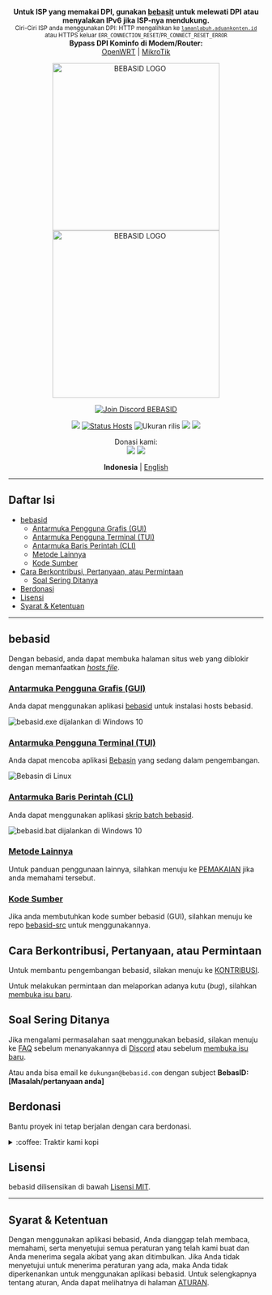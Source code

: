 <p align="center">
    <b>Untuk ISP yang memakai DPI, gunakan <a href="https://github.com/bebasid/bebasit">bebasit</a> untuk melewati DPI atau menyalakan IPv6 jika ISP-nya mendukung.</b>
    <br><sup>Ciri-Ciri ISP anda menggunakan DPI: HTTP mengalihkan ke <code><a href="http://lamanlabuh.aduankonten.id" target="_blank">lamanlabuh.aduankonten.id</a></code> atau HTTPS keluar <code>ERR_CONNECTION_RESET</code>/<code>PR_CONNECT_RESET_ERROR</code></sup><br>
    <b>Bypass DPI Kominfo di Modem/Router:</b><br>
    <a href="https://github.com/bebasid/bebasit/blob/master/docs/openwrt-tutorial.md">OpenWRT</a> |
    <a href="https://github.com/bebasid/bebasit/blob/master/docs/mikrotik-tutorial.md">MikroTik</a>
</p>
<p align="center">
    <img src="https://github.com/bebasid/bebasid/blob/master/dev/resources/logo-black.png#gh-light-mode-only" alt="BEBASID LOGO" width="330">
    <img src="https://github.com/bebasid/bebasid/blob/master/dev/resources/logo.png#gh-dark-mode-only" alt="BEBASID LOGO" width="330">
</p>
<p align="center">
<a href="https://discord.gg/EKrxZyu"><img src="https://discordapp.com/api/guilds/630415907021389825/widget.png?style=banner2" alt="Join Discord BEBASID"></a>
 </p>
<p align="center">
    <a href="#"><img src="https://img.shields.io/static/v1?label=tahun%20diluncurkan:&message=2019&color=yellowgreen&style=plastic%22"></a>
    <a href="https://github.com/bebasid/bebasid/actions?query=workflow%3AValidate"><img src="https://img.shields.io/github/actions/workflow/status/bebasid/bebasid/validate.yml?branch=master&logo=github&logoColor=fff&label=validasi" alt="Status Hosts"></a>
    <img src="https://img.shields.io/github/size/bebasid/bebasid/releases/hosts.svg?label=ukuran" alt="Ukuran rilis">
    <a href="#"><img src="https://hits.seeyoufarm.com/api/count/incr/badge.svg?url=https%3A%2F%2Fgithub.com%2Fbebasid%2Fbebasid_fGHyh&count_bg=%234572CD&title_bg=%23555555&icon_color=%23E7E7E7&title=penonton%3A+%28hari%20ini%2Ftotal%29&edge_flat=false"/></a>
    <a href="https://github.com/bebasid/bebasid/blob/master/LICENSE"><img src="https://img.shields.io/badge/lisensi-MIT-green"></a>
</p>
<p align="center">Donasi kami:</br>
<a href="https://trakteer.id/bebasidbykini"><img src="https://img.shields.io/static/v1?label=Trakteer&message=bebasidbykini&color=C02433"></a>
<a href="https://saweria.co/bebasid"><img src="https://img.shields.io/static/v1?label=Saweria&message=bebasid&color=FAAE2B"></a>
 </p>
<p align="center">
    <b>Indonesia</b> | <a href="README.en.md">English</a>
</p>

---

## Daftar Isi

- [bebasid](#bebasid)
  - [Antarmuka Pengguna Grafis (GUI)](#antarmuka-pengguna-grafis-gui)
  - [Antarmuka Pengguna Terminal (TUI)](#antarmuka-pengguna-terminal-tui)
  - [Antarmuka Baris Perintah (CLI)](#antarmuka-baris-perintah-cli)
  - [Metode Lainnya](#metode-lainnya)
  - [Kode Sumber](#kode-sumber)
- [Cara Berkontribusi, Pertanyaan, atau Permintaan](#cara-berkontribusi-pertanyaan-atau-permintaan)
  - [Soal Sering Ditanya](#soal-sering-ditanya)
- [Berdonasi](#berdonasi)
- [Lisensi](#lisensi)
- [Syarat & Ketentuan](#syarat--ketentuan)

---

## bebasid

Dengan bebasid, anda dapat membuka halaman situs web yang diblokir dengan memanfaatkan [_hosts file_](<https://en.wikipedia.org/wiki/Hosts_(file)>).

### <ins>Antarmuka Pengguna Grafis (GUI)</ins>

Anda dapat menggunakan aplikasi [bebasid](https://github.com/bebasid/bebasid/releases/tag/v1.1) untuk instalasi hosts bebasid.

![bebasid.exe dijalankan di Windows 10](https://i.imgur.com/Bcq0rgm.png)

### <ins>Antarmuka Pengguna Terminal (TUI)</ins>

Anda dapat mencoba aplikasi [Bebasin](https://github.com/mochidaz/bebasin) yang sedang dalam pengembangan.

![Bebasin di Linux](https://i.imgur.com/qwHji4w.png)

### <ins>Antarmuka Baris Perintah (CLI)</ins>

Anda dapat menggunakan aplikasi [skrip batch bebasid](https://github.com/bebasid/bebasid/releases/tag/v1.1).

![bebasid.bat dijalankan di Windows 10](https://i.imgur.com/CrnySId.png)

### <ins>Metode Lainnya</ins>

Untuk panduan penggunaan lainnya, silahkan menuju ke [PEMAKAIAN](https://github.com/bebasid/bebasid/blob/master/dev/readme/USAGE.md) jika anda memahami tersebut.

### <ins>Kode Sumber</ins>

Jika anda membutuhkan kode sumber bebasid (GUI), silahkan menuju ke repo [bebasid-src](https://github.com/bebasid/bebasid-src) untuk menggunakannya.

## Cara Berkontribusi, Pertanyaan, atau Permintaan

Untuk membantu pengembangan bebasid, silakan menuju ke [KONTRIBUSI](https://github.com/bebasid/bebasid/blob/master/CONTRIBUTING.md).

Untuk melakukan permintaan dan melaporkan adanya kutu (_bug_), silahkan [membuka isu baru](https://github.com/bebasid/bebasid/issues/new/choose).

## Soal Sering Ditanya

Jika mengalami permasalahan saat menggunakan bebasid, silakan menuju ke [FAQ](https://github.com/bebasid/bebasid/blob/master/dev/readme/FAQ.md) sebelum menanyakannya di [Discord](https://discord.gg/EKrxZyu) atau sebelum [membuka isu baru](https://github.com/bebasid/bebasid/issues/new/choose).

Atau anda bisa email ke `dukungan@bebasid.com` dengan subject **BebasID: [Masalah/pertanyaan anda]**

## Berdonasi

Bantu proyek ini tetap berjalan dengan cara berdonasi.

<div>
<details>
 <summary>:coffee: Traktir kami kopi</summary>

</br>

<a href="https://trakteer.id/bebasidbykini"><img src="https://img.shields.io/static/v1?label=Trakteer&message=bebasidbykini&color=C02433"></a>

<a href="https://saweria.co/bebasid"><img src="https://img.shields.io/static/v1?label=Saweria&message=bebasid&color=FAAE2B"></a>

</details>
</div>

## Lisensi

bebasid dilisensikan di bawah [Lisensi MIT](https://github.com/bebasid/bebasid/blob/master/LICENSE).

---

## Syarat & Ketentuan

Dengan menggunakan aplikasi bebasid, Anda dianggap telah membaca, memahami, serta menyetujui semua peraturan yang telah kami buat dan Anda menerima segala akibat yang akan ditimbulkan. Jika Anda tidak menyetujui untuk menerima peraturan yang ada, maka Anda tidak diperkenankan untuk menggunakan aplikasi bebasid. Untuk selengkapnya tentang aturan, Anda dapat melihatnya di halaman [ATURAN](https://github.com/bebasid/bebasid/blob/master/dev/readme/RULES.md).
